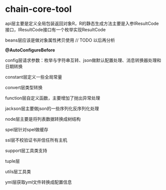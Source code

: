 # chain-core-tool

api层主要是定义全局包装返回对象R，R的静态生成方法主要是入参IResultCode接口，IResultCode接口有一个枚举实现ResultCode

beans层应该是做对象属性拷贝使用 // TODO 以后再分析

**@AutoConfigureBefore**

config层请求参数：枚举与字符串互转、json做默认配置处理、消息转换器处理和日期转换

constant层定义一些全局常量

convert层类型转换

function层自定义函数，主要增加了抛出异常处理

jackson层主要做json的一些序列化反序列化处理

node层主要是将列表数据转换成树结构

spel层针对spel做缓存

ssl层不校验证书并信任所有主机

support层工具类支持

tuple层

utils层工具类

yml层获取yml文件转换成配置信息


